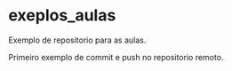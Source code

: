 # exeplos_aulas
Exemplo de repositorio para as aulas.

Primeiro exemplo de commit e push no repositorio remoto.

